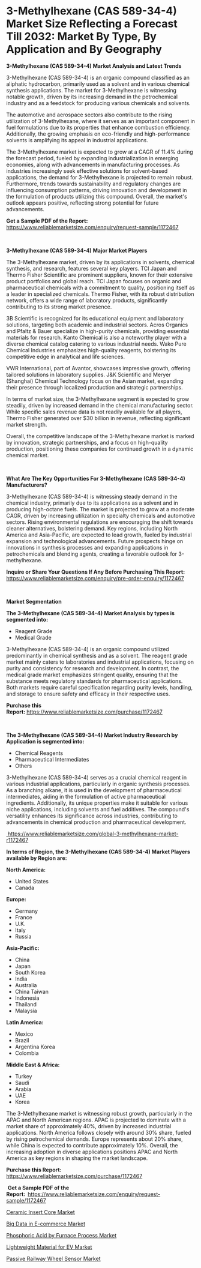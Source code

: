 <p><h1>3-Methylhexane (CAS 589-34-4) Market Size Reflecting a Forecast Till 2032: Market By Type, By Application and By Geography</h1></p><p><strong>3-Methylhexane (CAS 589-34-4) Market Analysis and Latest Trends</strong></p>
<p><p>3-Methylhexane (CAS 589-34-4) is an organic compound classified as an aliphatic hydrocarbon, primarily used as a solvent and in various chemical synthesis applications. The market for 3-Methylhexane is witnessing notable growth, driven by its increasing demand in the petrochemical industry and as a feedstock for producing various chemicals and solvents.</p><p>The automotive and aerospace sectors also contribute to the rising utilization of 3-Methylhexane, where it serves as an important component in fuel formulations due to its properties that enhance combustion efficiency. Additionally, the growing emphasis on eco-friendly and high-performance solvents is amplifying its appeal in industrial applications.</p><p>The 3-Methylhexane market is expected to grow at a CAGR of 11.4% during the forecast period, fueled by expanding industrialization in emerging economies, along with advancements in manufacturing processes. As industries increasingly seek effective solutions for solvent-based applications, the demand for 3-Methylhexane is projected to remain robust. Furthermore, trends towards sustainability and regulatory changes are influencing consumption patterns, driving innovation and development in the formulation of products utilizing this compound. Overall, the market's outlook appears positive, reflecting strong potential for future advancements.</p></p>
<p><strong>Get a Sample PDF of the Report:&nbsp;</strong> <a href="https://www.reliablemarketsize.com/enquiry/request-sample/1172467?utm_campaign=2242&utm_medium=2&utm_source=Github&utm_content=ia&utm_term=02022025&utm_id=3-methylhexane-cas-589-34-4">https://www.reliablemarketsize.com/enquiry/request-sample/1172467</a></p>
<p>&nbsp;</p>
<p><strong>3-Methylhexane (CAS 589-34-4) Major Market Players</strong></p>
<p><p>The 3-Methylhexane market, driven by its applications in solvents, chemical synthesis, and research, features several key players. TCI Japan and Thermo Fisher Scientific are prominent suppliers, known for their extensive product portfolios and global reach. TCI Japan focuses on organic and pharmaceutical chemicals with a commitment to quality, positioning itself as a leader in specialized chemicals. Thermo Fisher, with its robust distribution network, offers a wide range of laboratory products, significantly contributing to its strong market presence.</p><p>3B Scientific is recognized for its educational equipment and laboratory solutions, targeting both academic and industrial sectors. Acros Organics and Pfaltz & Bauer specialize in high-purity chemicals, providing essential materials for research. Kanto Chemical is also a noteworthy player with a diverse chemical catalog catering to various industrial needs. Wako Pure Chemical Industries emphasizes high-quality reagents, bolstering its competitive edge in analytical and life sciences.</p><p>VWR International, part of Avantor, showcases impressive growth, offering tailored solutions in laboratory supplies. J&K Scientific and Meryer (Shanghai) Chemical Technology focus on the Asian market, expanding their presence through localized production and strategic partnerships.</p><p>In terms of market size, the 3-Methylhexane segment is expected to grow steadily, driven by increased demand in the chemical manufacturing sector. While specific sales revenue data is not readily available for all players, Thermo Fisher generated over $30 billion in revenue, reflecting significant market strength.</p><p>Overall, the competitive landscape of the 3-Methylhexane market is marked by innovation, strategic partnerships, and a focus on high-quality production, positioning these companies for continued growth in a dynamic chemical market.</p></p>
<p>&nbsp;</p>
<p><strong>What Are The Key Opportunities For 3-Methylhexane (CAS 589-34-4) Manufacturers?</strong></p>
<p><p>3-Methylhexane (CAS 589-34-4) is witnessing steady demand in the chemical industry, primarily due to its applications as a solvent and in producing high-octane fuels. The market is projected to grow at a moderate CAGR, driven by increasing utilization in specialty chemicals and automotive sectors. Rising environmental regulations are encouraging the shift towards cleaner alternatives, bolstering demand. Key regions, including North America and Asia-Pacific, are expected to lead growth, fueled by industrial expansion and technological advancements. Future prospects hinge on innovations in synthesis processes and expanding applications in petrochemicals and blending agents, creating a favorable outlook for 3-methylhexane.</p></p>
<p><strong>Inquire or Share Your Questions If Any Before Purchasing This Report:</strong> <a href="https://www.reliablemarketsize.com/enquiry/pre-order-enquiry/1172467?utm_campaign=2242&utm_medium=2&utm_source=Github&utm_content=ia&utm_term=02022025&utm_id=3-methylhexane-cas-589-34-4">https://www.reliablemarketsize.com/enquiry/pre-order-enquiry/1172467</a></p>
<p>&nbsp;</p>
<p><strong>Market Segmentation</strong></p>
<p><strong>The 3-Methylhexane (CAS 589-34-4) Market Analysis by types is segmented into:</strong></p>
<p><ul><li>Reagent Grade</li><li>Medical Grade</li></ul></p>
<p><p>3-Methylhexane (CAS 589-34-4) is an organic compound utilized predominantly in chemical synthesis and as a solvent. The reagent grade market mainly caters to laboratories and industrial applications, focusing on purity and consistency for research and development. In contrast, the medical grade market emphasizes stringent quality, ensuring that the substance meets regulatory standards for pharmaceutical applications. Both markets require careful specification regarding purity levels, handling, and storage to ensure safety and efficacy in their respective uses.</p></p>
<p><strong>Purchase this Report:&nbsp;</strong><a href="https://www.reliablemarketsize.com/purchase/1172467?utm_campaign=2242&utm_medium=2&utm_source=Github&utm_content=ia&utm_term=02022025&utm_id=3-methylhexane-cas-589-34-4">https://www.reliablemarketsize.com/purchase/1172467</a></p>
<p>&nbsp;</p>
<p><strong>The 3-Methylhexane (CAS 589-34-4) Market Industry Research by Application is segmented into:</strong></p>
<p><ul><li>Chemical Reagents</li><li>Pharmaceutical Intermediates</li><li>Others</li></ul></p>
<p><p>3-Methylhexane (CAS 589-34-4) serves as a crucial chemical reagent in various industrial applications, particularly in organic synthesis processes. As a branching alkane, it is used in the development of pharmaceutical intermediates, aiding in the formulation of active pharmaceutical ingredients. Additionally, its unique properties make it suitable for various niche applications, including solvents and fuel additives. The compound's versatility enhances its significance across industries, contributing to advancements in chemical production and pharmaceutical development.</p></p>
<p><a href="https://www.reliablemarketsize.com/global-3-methylhexane-market-r1172467?utm_campaign=2242&utm_medium=2&utm_source=Github&utm_content=ia&utm_term=02022025&utm_id=3-methylhexane-cas-589-34-4">&nbsp;https://www.reliablemarketsize.com/global-3-methylhexane-market-r1172467</a></p>
<p><strong>In terms of Region, the 3-Methylhexane (CAS 589-34-4) Market Players available by Region are:</strong></p>
<p>
    <p> <strong> North America: </strong>
        <ul>
            <li>United States</li>
            <li>Canada</li>
        </ul>
        </p> 
    <p> <strong> Europe: </strong>
        <ul>
            <li>Germany</li>
            <li>France</li>
            <li>U.K.</li>
            <li>Italy</li>
            <li>Russia</li>
        </ul>
        </p> 
    <p> <strong> Asia-Pacific: </strong>
        <ul>
            <li>China</li>
            <li>Japan</li>
            <li>South Korea</li>
            <li>India</li>
            <li>Australia</li>
            <li>China Taiwan</li>
            <li>Indonesia</li>
            <li>Thailand</li>
            <li>Malaysia</li>
        </ul>
        </p> 
    <p> <strong> Latin America: </strong>
        <ul>
            <li>Mexico</li>
            <li>Brazil</li>
            <li>Argentina Korea</li>
            <li>Colombia</li>
        </ul>
        </p> 
    <p> <strong> Middle East & Africa: </strong>
        <ul>
            <li>Turkey</li>
            <li>Saudi</li>
            <li>Arabia</li>
            <li>UAE</li>
            <li>Korea</li>
        </ul>
    </p>
    </p>
<p><p>The 3-Methylhexane market is witnessing robust growth, particularly in the APAC and North American regions. APAC is projected to dominate with a market share of approximately 40%, driven by increased industrial applications. North America follows closely with around 30% share, fueled by rising petrochemical demands. Europe represents about 20% share, while China is expected to contribute approximately 10%. Overall, the increasing adoption in diverse applications positions APAC and North America as key regions in shaping the market landscape.</p></p>
<p><strong>Purchase this Report: </strong><a href="https://www.reliablemarketsize.com/purchase/1172467?utm_campaign=2242&utm_medium=2&utm_source=Github&utm_content=ia&utm_term=02022025&utm_id=3-methylhexane-cas-589-34-4">https://www.reliablemarketsize.com/purchase/1172467</a></p>
<p>&nbsp;<strong>Get a Sample PDF of the Report:&nbsp;&nbsp;</strong><a href="https://www.reliablemarketsize.com/enquiry/request-sample/1172467?utm_campaign=2242&utm_medium=2&utm_source=Github&utm_content=ia&utm_term=02022025&utm_id=3-methylhexane-cas-589-34-4">https://www.reliablemarketsize.com/enquiry/request-sample/1172467</a></p>
<p><strong></strong></p>
<p><p><a href="https://www.linkedin.com/pulse/ceramic-insert-core-market-tracking-sales-employment-89-sz3nf?utm_campaign=2242&utm_medium=2&utm_source=Github&utm_content=ia&utm_term=02022025&utm_id=3-methylhexane-cas-589-34-4">Ceramic Insert Core Market</a></p><p><a href="https://www.linkedin.com/pulse/emerging-trends-big-data-e-commerce-market-global-outlook-78hff?utm_campaign=2242&utm_medium=2&utm_source=Github&utm_content=ia&utm_term=02022025&utm_id=3-methylhexane-cas-589-34-4">Big Data in E-commerce Market</a></p><p><a href="https://www.linkedin.com/pulse/sales-channel-penetration-market-opportunities-phosphoric-nsoof?utm_campaign=2242&utm_medium=2&utm_source=Github&utm_content=ia&utm_term=02022025&utm_id=3-methylhexane-cas-589-34-4">Phosphoric Acid by Furnace Process Market</a></p><p><a href="https://www.linkedin.com/pulse/lightweight-material-ev-market-insights-revenue-forecast-ztgzf?utm_campaign=2242&utm_medium=2&utm_source=Github&utm_content=ia&utm_term=02022025&utm_id=3-methylhexane-cas-589-34-4">Lightweight Material for EV Market</a></p><p><a href="https://www.linkedin.com/pulse/future-market-revenue-passive-railway-wheel-sensor-projected-e2pif?utm_campaign=2242&utm_medium=2&utm_source=Github&utm_content=ia&utm_term=02022025&utm_id=3-methylhexane-cas-589-34-4">Passive Railway Wheel Sensor Market</a></p></p>